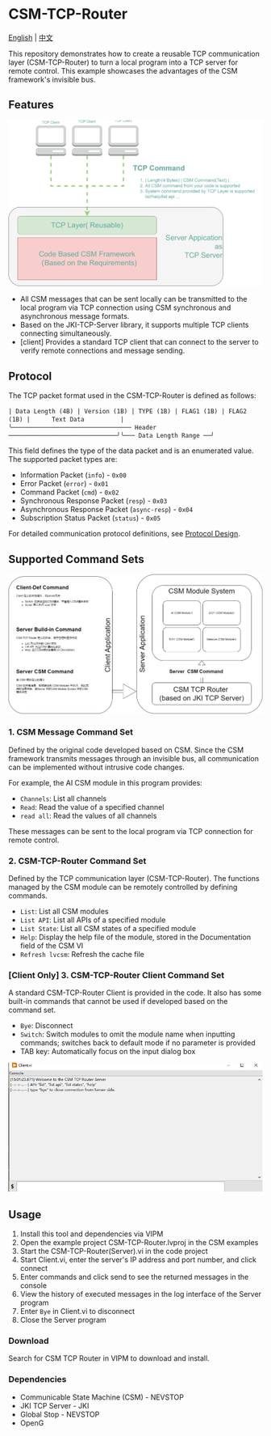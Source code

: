 # CSM-TCP-Router

[English](./README.md) | [中文](./README(zh-cn).md)

This repository demonstrates how to create a reusable TCP communication layer (CSM-TCP-Router) to turn a local program into a TCP server for remote control. This example showcases the advantages of the CSM framework's invisible bus.

## Features

![framework](.doc/CSM-TCP-Router%201.svg)

- All CSM messages that can be sent locally can be transmitted to the local program via TCP connection using CSM synchronous and asynchronous message formats.
- Based on the JKI-TCP-Server library, it supports multiple TCP clients connecting simultaneously.
- [client] Provides a standard TCP client that can connect to the server to verify remote connections and message sending.

## Protocol

The TCP packet format used in the CSM-TCP-Router is defined as follows:

```
| Data Length (4B) | Version (1B) | TYPE (1B) | FLAG1 (1B) | FLAG2 (1B) |      Text Data          |
╰───────────────────────────────── Header ──────────────────────────────╯╰─── Data Length Range ──╯
```

This field defines the type of the data packet and is an enumerated value. The supported packet types are:

- Information Packet (`info`) - `0x00`
- Error Packet (`error`) - `0x01`
- Command Packet (`cmd`) - `0x02`
- Synchronous Response Packet (`resp`) - `0x03`
- Asynchronous Response Packet (`async-resp`) - `0x04`
- Subscription Status Packet (`status`) - `0x05`

For detailed communication protocol definitions, see [Protocol Design](Protocol.v0.(en).md).

## Supported Command Sets

![image](.doc/CSM-TCP-Router.drawio.png)

### 1. CSM Message Command Set

Defined by the original code developed based on CSM. Since the CSM framework transmits messages through an invisible bus, all communication can be implemented without intrusive code changes.

For example, the AI CSM module in this program provides:

- `Channels`: List all channels
- `Read`: Read the value of a specified channel
- `read all`: Read the values of all channels

These messages can be sent to the local program via TCP connection for remote control.

### 2. CSM-TCP-Router Command Set

Defined by the TCP communication layer (CSM-TCP-Router). The functions managed by the CSM module can be remotely controlled by defining commands.

- `List`: List all CSM modules
- `List API`: List all APIs of a specified module
- `List State`: List all CSM states of a specified module
- `Help`: Display the help file of the module, stored in the Documentation field of the CSM VI
- `Refresh lvcsm`: Refresh the cache file

### [Client Only] 3. CSM-TCP-Router Client Command Set

A standard CSM-TCP-Router Client is provided in the code. It also has some built-in commands that cannot be used if developed based on the command set.

- `Bye`: Disconnect
- `Switch`: Switch modules to omit the module name when inputting commands; switches back to default mode if no parameter is provided
- TAB key: Automatically focus on the input dialog box

![CSM-TCP-Router Client Console](.doc/Client.png)

## Usage

1. Install this tool and dependencies via VIPM
2. Open the example project CSM-TCP-Router.lvproj in the CSM examples
3. Start the CSM-TCP-Router(Server).vi in the code project
4. Start Client.vi, enter the server's IP address and port number, and click connect
5. Enter commands and click send to see the returned messages in the console
6. View the history of executed messages in the log interface of the Server program
7. Enter `Bye` in Client.vi to disconnect
8. Close the Server program

### Download

Search for CSM TCP Router in VIPM to download and install.

### Dependencies

- Communicable State Machine (CSM) - NEVSTOP
- JKI TCP Server - JKI
- Global Stop - NEVSTOP
- OpenG
